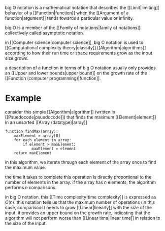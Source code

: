 big O notation is a mathematical notation that describes the [[Limit|limiting]] behavior of a [[Function|function]] when the [[Argument of a function|argument]] tends towards a particular value or infinity. 

big O is a member of the [[Family of notations|family of notations]] collectively called asymptotic notation.

in [[Computer science|computer science]], big O notation is used to [[Computational complexity theory|classify]] [[Algorithm|algorithms]] according to how their run time or space requirements grow as the input size grows.

a description of a function in terms of big O notation usually only provides an [[Upper and lower bounds|upper bound]] on the growth rate of the [[Function (computer programming)|function]].

# Example

consider this simple [[Algorithm|algorithm]] (written in [[Psuedocode|psuedocode]]) that finds the maximum [[Element|element]] in an  unsorted [[Array (datatype)|array]]

```
function findMax(array):
    maxElement = array[0]
    for each element in array:
        if element > maxElement:
            maxElement = element
    return maxElement
```

in this algorithm, we iterate through each element of the array once to find the maximum value.

the time it takes to complete this operation is directly proportional to the number of elements in the array. if the array has $n$ elements, the algorithm performs $n$ comparisons. 

in big O notation, this [[Time complexity|time complexity]] is expressed as $O(n)$. this notation tells us that the maximum number of operations (in this case, comparisons) needs to grow [[Linear|linearly]] with the size of the input. it provides an upper bound on the growth rate, indicating that the algorithm will not perform worse than [[Linear time|linear time]] in relation to the size of the input.